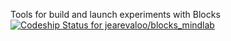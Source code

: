 Tools for build and launch experiments with Blocks
[ ![Codeship Status for jearevaloo/blocks_mindlab](https://codeship.com/projects/c7439db0-b3e7-0133-7bf8-4ecff99ea0a3/status?branch=master) ](https://codeship.com/projects/133844)
